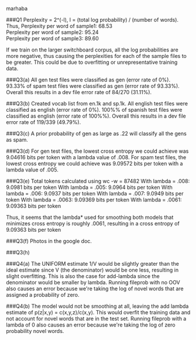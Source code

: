 marhaba

###Q1
Perplexity = 2^(-l), l = (total log probability) / (number of words). Thus,
Perplexity per word of sample1: 68.53 \
Perplexity per word of sample2: 95.24 \
Perplexity per word of sample3: 89.60

If we train on the larger switchboard corpus, all the log probabilities are more negative, thus causing the perplexities for each of the sample files to be greater. This could be due to overfitting or unrepresentative training data.

###Q3(a)
All gen test files were classified as gen (error rate of 0%). 93.33% of spam test files were classified as gen (error rate of 93.33%). Overall this results in a dev file error rate of 84/270 (31.11%). 

###Q3(b)
Created vocab list from en.1k and sp.1k.
All english test files were classified as english (error rate of 0%). 100%% of spanish test files were classified as english (error rate of 100%%). Overall this results in a dev file error rate of 119/339 (49.79%).

###Q3(c)
A prior probability of gen as large as .22 will classify all the gens as spam.

###Q3(d)
For gen test files, the lowest cross entropy we could achieve was 9.04616 bits per token with a lambda value of .008. For spam test files, the lowest cross entropy we could achieve was 9.09572 bits per token with a lambda value of .005.

###Q3(e)
Total tokens calculated using wc -w = 87482
With lambda = .008: 9.0981 bits per token
With lambda = .005: 9.0964 bits per token
With lambda = .006: 9.0937 bits per token
With lambda = .007: 9.0949 bits per token
With lambda = .0063: 9.09369 bits per token
With lambda = .0061: 9.09363 bits per token

Thus, it seems that the lambda* used for smoothing both models that minimizes cross entropy is roughly .0061, resulting in a cross entropy of 9.09363 bits per token

###Q3(f)
Photos in the google doc. 

###Q3(h)


###Q4(a)
The UNIFORM estimate 1/V would be slightly greater than the ideal estimate since V (the denominator) would be one less, resulting in slight overfitting. This is also the case for add-lambda since the denominator would be smaller by lambda. Running fileprob with no OOV also causes an error because we're taking the log of novel words that are assigned a probability of zero.

###Q4(b)
The model would not be smoothing at all, leaving the add lambda estimate of p(z|x,y) = c(x,y,z)/c(x,y). This would overfit the training data and not account for novel words that are in the test set. Running fileprob with a lambda of 0 also causes an error because we're taking the log of zero probability novel words.



